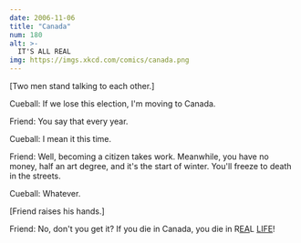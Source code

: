 ```yaml
---
date: 2006-11-06
title: "Canada"
num: 180
alt: >-
  IT'S ALL REAL
img: https://imgs.xkcd.com/comics/canada.png
---
```

[Two men stand talking to each other.]

Cueball: If we lose this election, I'm moving to Canada.

Friend: You say that every year.

Cueball: I mean it this time.

Friend: Well, becoming a citizen takes work. Meanwhile, you have no money, half an art degree, and it's the start of winter. You'll freeze to death in the streets.

Cueball: Whatever.

[Friend raises his hands.]

Friend: No, don't you get it? If you die in Canada, you die in R<u>EA</u>L <u>LIFE</u>!